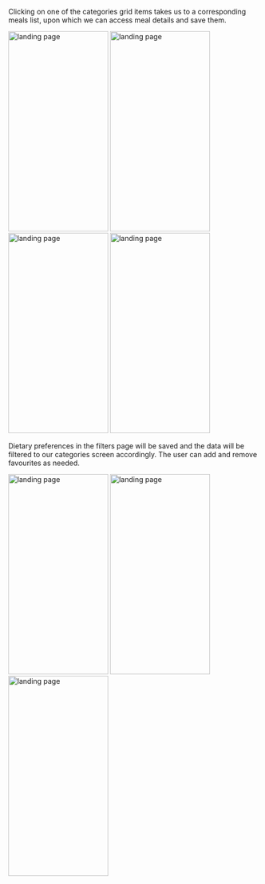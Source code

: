 Clicking on one of the categories grid items takes us to a corresponding meals list, upon which we can access meal details and save them.

<img src="https://github.com/user-attachments/assets/e6e43781-bf06-4f6d-8eb3-a60ed4f45d6f" alt="landing page" width="200" height="400">
<img src="https://github.com/user-attachments/assets/59a073e0-278c-4d35-8c39-d3b664c384a8" alt="landing page" width="200" height="400">
<img src="https://github.com/user-attachments/assets/95b76eee-5999-4656-8aa0-4288971bb25b" alt="landing page" width="200" height="400">
<img src="https://github.com/user-attachments/assets/0f296f5d-fe53-4049-9a0e-39bec1534dc0" alt="landing page" width="200" height="400">


Dietary preferences in the filters page will be saved and the data will be filtered to our categories screen accordingly. The user can add and remove favourites as needed.

<img src="https://github.com/user-attachments/assets/a8825d35-89ba-49ff-90de-b15c14867484" alt="landing page" width="200" height="400">
<img src="https://github.com/user-attachments/assets/34177c0d-9d14-468a-80a3-d215bcb773f7" alt="landing page" width="200" height="400">
<img src="https://github.com/user-attachments/assets/7f610a52-49bb-4fa1-a41d-dbe5d5ffefb8" alt="landing page" width="200" height="400">
